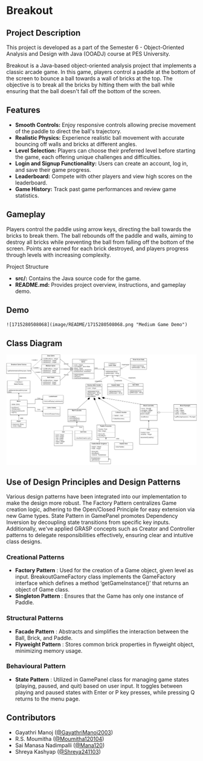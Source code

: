 # Breakout

## Project Description

This project is developed as a part of the Semester 6 - Object-Oriented Analysis and Design with Java (OOADJ) course at PES University.

Breakout is a Java-based object-oriented analysis project that implements a classic arcade game. In this game, players control a paddle at the bottom of the screen to bounce a ball towards a wall of bricks at the top. The objective is to break all the bricks by hitting them with the ball while ensuring that the ball doesn't fall off the bottom of the screen.

## Features

* **Smooth Controls:** Enjoy responsive controls allowing precise movement of the paddle to direct the ball's trajectory.
* **Realistic Physics:** Experience realistic ball movement with accurate bouncing off walls and bricks at different angles.
* **Level Selection:** Players can choose their preferred level before starting the game, each offering unique challenges and difficulties.
* **Login and Signup Functionality:** Users can create an account, log in, and save their game progress.
* **Leaderboard:** Compete with other players and view high scores on the leaderboard.
* **Game History:** Track past game performances and review game statistics.

## Gameplay

Players control the paddle using arrow keys, directing the ball towards the bricks to break them. The ball rebounds off the paddle and walls, aiming to destroy all bricks while preventing the ball from falling off the bottom of the screen. Points are earned for each brick destroyed, and players progress through levels with increasing complexity.

Project Structure

* **src/:** Contains the Java source code for the game.
* **README.md:** Provides project overview, instructions, and gameplay demo.

## Demo

    ![1715280508068](image/README/1715280508068.png "Medium Game Demo")

## Class Diagram

![1715280828506](image/README/1715280828506.png)

## Use of Design Principles and Design Patterns

Various design patterns have been integrated into our implementation to make the design more robust. The Factory Pattern centralizes Game creation logic, adhering to the Open/Closed Principle for easy extension via new Game types. State Pattern in GamePanel promotes Dependency Inversion by decoupling state transitions from specific key inputs. Additionally, we've applied GRASP concepts such as Creator and Controller patterns to delegate responsibilities effectively, ensuring clear and intuitive class designs.

### Creational Patterns

* **Factory Pattern** : Used for the creation of a Game object, given level as input. BreakoutGameFactory class implements the GameFactory interface which defines a method ‘getGameInstance()’ that returns an object of Game class.
* **Singleton Pattern** : Ensures that the Game has only one instance of Paddle.

### Structural Patterns

* **Facade Pattern** : Abstracts and simplifies the interaction between the Ball, Brick, and Paddle.
* **Flyweight Pattern** : Stores common brick properties in flyweight object, minimizing memory usage.

### Behavioural Pattern

* **State Pattern** : Utilized in GamePanel class for managing game states (playing, paused, and quit) based on user input. It toggles between playing and paused states with Enter or P key presses, while pressing Q returns to the menu page.

## Contributors

- Gayathri Manoj ([@GayathriManoj2003](https://github.com/GayathriManoj2003))
- R.S. Moumitha ([@Moumitha120104](https://github.com/Moumitha120104))
- Sai Manasa Nadimpalli ([@Mana120](https://github.com/Mana120))
- Shreya Kashyap ([@Shreya241103](https://github.com/shreya241103))
